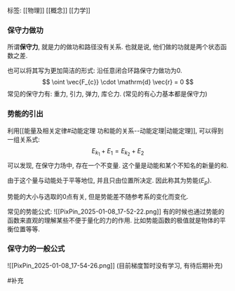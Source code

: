 标签: [[物理]] [[概念]] [[力学]]
### 保守力做功

所谓**保守力**, 就是力的做功和路径没有关系. 也就是说, 他们做的功就是两个状态函数之差. 

也可以将其写为更加简洁的形式: 沿任意闭合环路保守力做功为0. 
$$
\oint \vec{F_{c}} \cdot \mathrm{d} \vec{r} = 0
$$
常见的保守力有: 
重力, 引力, 弹力, 库仑力. (常见的有心力基本都是保守力)

### 势能的引出

利用[[能量及相关定律#动能定理 功和能的关系--动能定理|动能定理]], 可以得到一组关系式: 
$$
E_{k_{1}} + E_{1} = E_{k_{2}} + E_{2}
$$
可以发现, 在保守力场中, 存在一个不变量. 这个量是动能和某个不知名的新量的和. 

由于这个量与动能处于平等地位, 并且只由位置所决定. 因此称其为势能($E_{p}$). 

势能的大小与选取的0点有关, 但是势能差不随参考系的变化而变化. 

常见的势能公式: 
![[PixPin_2025-01-08_17-52-22.png]]
有的时候也通过势能的函数来直观的理解某些不便于量化的力的作用. 比如势能函数的极值就是物体的平衡位置等等. 

### 保守力的一般公式

![[PixPin_2025-01-08_17-54-26.png]]
(目前梯度暂时没有学习, 有待后期补充)

#补充